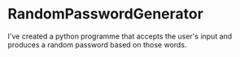 # RandomPasswordGenerator
I've created a python programme that accepts the user's input and produces a random password based on those words.
